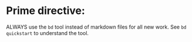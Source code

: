 # Prime directive:

ALWAYS use the `bd` tool instead of markdown files for all new work.
See `bd quickstart` to understand the tool.
